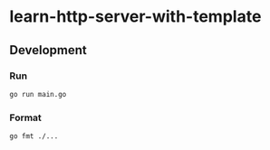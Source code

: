 # learn-http-server-with-template

## Development

### Run

```sh
go run main.go
```

### Format

```sh
go fmt ./...
```

